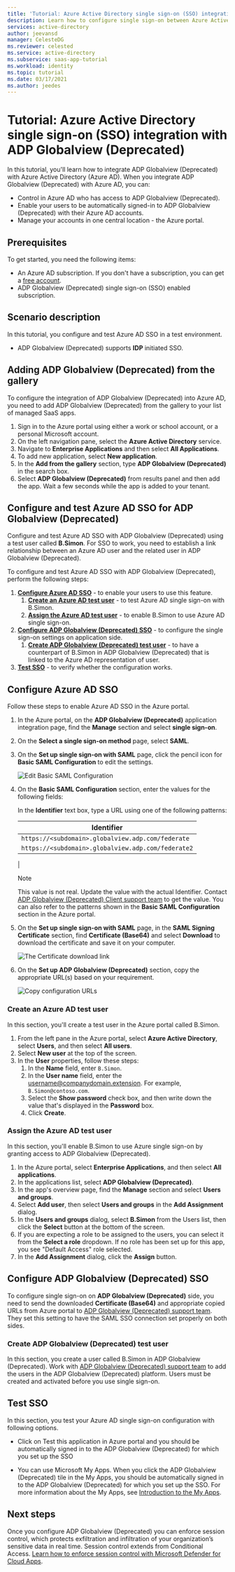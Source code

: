 ```yaml
---
title: 'Tutorial: Azure Active Directory single sign-on (SSO) integration with ADP Globalview (Deprecated) | Microsoft Docs'
description: Learn how to configure single sign-on between Azure Active Directory and ADP Globalview (Deprecated).
services: active-directory
author: jeevansd
manager: CelesteDG
ms.reviewer: celested
ms.service: active-directory
ms.subservice: saas-app-tutorial
ms.workload: identity
ms.topic: tutorial
ms.date: 03/17/2021
ms.author: jeedes
---
```


# Tutorial: Azure Active Directory single sign-on (SSO) integration with ADP Globalview (Deprecated)

In this tutorial, you'll learn how to integrate ADP Globalview (Deprecated) with Azure Active Directory (Azure AD). When you integrate ADP Globalview (Deprecated) with Azure AD, you can:

* Control in Azure AD who has access to ADP Globalview (Deprecated).
* Enable your users to be automatically signed-in to ADP Globalview (Deprecated) with their Azure AD accounts.
* Manage your accounts in one central location - the Azure portal.

## Prerequisites

To get started, you need the following items:

* An Azure AD subscription. If you don't have a subscription, you can get a [free account](https://azure.microsoft.com/free/).
* ADP Globalview (Deprecated) single sign-on (SSO) enabled subscription.

## Scenario description

In this tutorial, you configure and test Azure AD SSO in a test environment.

* ADP Globalview (Deprecated) supports **IDP** initiated SSO.

## Adding ADP Globalview (Deprecated) from the gallery

To configure the integration of ADP Globalview (Deprecated) into Azure AD, you need to add ADP Globalview (Deprecated) from the gallery to your list of managed SaaS apps.

1. Sign in to the Azure portal using either a work or school account, or a personal Microsoft account.
1. On the left navigation pane, select the **Azure Active Directory** service.
1. Navigate to **Enterprise Applications** and then select **All Applications**.
1. To add new application, select **New application**.
1. In the **Add from the gallery** section, type **ADP Globalview (Deprecated)** in the search box.
1. Select **ADP Globalview (Deprecated)** from results panel and then add the app. Wait a few seconds while the app is added to your tenant.

## Configure and test Azure AD SSO for ADP Globalview (Deprecated)

Configure and test Azure AD SSO with ADP Globalview (Deprecated) using a test user called **B.Simon**. For SSO to work, you need to establish a link relationship between an Azure AD user and the related user in ADP Globalview (Deprecated).

To configure and test Azure AD SSO with ADP Globalview (Deprecated), perform the following steps:

1. **[Configure Azure AD SSO](#configure-azure-ad-sso)** - to enable your users to use this feature.
    1. **[Create an Azure AD test user](#create-an-azure-ad-test-user)** - to test Azure AD single sign-on with B.Simon.
    1. **[Assign the Azure AD test user](#assign-the-azure-ad-test-user)** - to enable B.Simon to use Azure AD single sign-on.
1. **[Configure ADP Globalview (Deprecated) SSO](#configure-adp-globalview-deprecated-sso)** - to configure the single sign-on settings on application side.
    1. **[Create ADP Globalview (Deprecated) test user](#create-adp-globalview-deprecated-test-user)** - to have a counterpart of B.Simon in ADP Globalview (Deprecated) that is linked to the Azure AD representation of user.
1. **[Test SSO](#test-sso)** - to verify whether the configuration works.

## Configure Azure AD SSO

Follow these steps to enable Azure AD SSO in the Azure portal.

1. In the Azure portal, on the **ADP Globalview (Deprecated)** application integration page, find the **Manage** section and select **single sign-on**.
1. On the **Select a single sign-on method** page, select **SAML**.
1. On the **Set up single sign-on with SAML** page, click the pencil icon for **Basic SAML Configuration** to edit the settings.

   ![Edit Basic SAML Configuration](common/edit-urls.png)

1. On the **Basic SAML Configuration** section, enter the values for the following fields:

    
    In the **Identifier** text box, type a URL using one of the following patterns:

    | Identifier |
    | ----------- |
    | `https://<subdomain>.globalview.adp.com/federate` |
    | `https://<subdomain>.globalview.adp.com/federate2` |
    |

	> [!NOTE]
	> This value is not real. Update the value with the actual Identifier. Contact [ADP Globalview (Deprecated) Client support team](https://www.adp.com/contact-us/overview.aspx) to get the value. You can also refer to the patterns shown in the **Basic SAML Configuration** section in the Azure portal.

1. On the **Set up single sign-on with SAML** page, in the **SAML Signing Certificate** section,  find **Certificate (Base64)** and select **Download** to download the certificate and save it on your computer.

	![The Certificate download link](common/certificatebase64.png)

1. On the **Set up ADP Globalview (Deprecated)** section, copy the appropriate URL(s) based on your requirement.

	![Copy configuration URLs](common/copy-configuration-urls.png)

### Create an Azure AD test user

In this section, you'll create a test user in the Azure portal called B.Simon.

1. From the left pane in the Azure portal, select **Azure Active Directory**, select **Users**, and then select **All users**.
1. Select **New user** at the top of the screen.
1. In the **User** properties, follow these steps:
   1. In the **Name** field, enter `B.Simon`.  
   1. In the **User name** field, enter the username@companydomain.extension. For example, `B.Simon@contoso.com`.
   1. Select the **Show password** check box, and then write down the value that's displayed in the **Password** box.
   1. Click **Create**.

### Assign the Azure AD test user

In this section, you'll enable B.Simon to use Azure single sign-on by granting access to ADP Globalview (Deprecated).

1. In the Azure portal, select **Enterprise Applications**, and then select **All applications**.
1. In the applications list, select **ADP Globalview (Deprecated)**.
1. In the app's overview page, find the **Manage** section and select **Users and groups**.
1. Select **Add user**, then select **Users and groups** in the **Add Assignment** dialog.
1. In the **Users and groups** dialog, select **B.Simon** from the Users list, then click the **Select** button at the bottom of the screen.
1. If you are expecting a role to be assigned to the users, you can select it from the **Select a role** dropdown. If no role has been set up for this app, you see "Default Access" role selected.
1. In the **Add Assignment** dialog, click the **Assign** button.

## Configure ADP Globalview (Deprecated) SSO

To configure single sign-on on **ADP Globalview (Deprecated)** side, you need to send the downloaded **Certificate (Base64)** and appropriate copied URLs from Azure portal to [ADP Globalview (Deprecated) support team](https://www.adp.com/contact-us/overview.aspx). They set this setting to have the SAML SSO connection set properly on both sides.

### Create ADP Globalview (Deprecated) test user

In this section, you create a user called B.Simon in ADP Globalview (Deprecated). Work with [ADP Globalview (Deprecated) support team](https://www.adp.com/contact-us/overview.aspx) to add the users in the ADP Globalview (Deprecated) platform. Users must be created and activated before you use single sign-on.

## Test SSO

In this section, you test your Azure AD single sign-on configuration with following options.

* Click on Test this application in Azure portal and you should be automatically signed in to the ADP Globalview (Deprecated) for which you set up the SSO

* You can use Microsoft My Apps. When you click the ADP Globalview (Deprecated) tile in the My Apps, you should be automatically signed in to the ADP Globalview (Deprecated) for which you set up the SSO. For more information about the My Apps, see [Introduction to the My Apps](https://support.microsoft.com/account-billing/sign-in-and-start-apps-from-the-my-apps-portal-2f3b1bae-0e5a-4a86-a33e-876fbd2a4510).


## Next steps

Once you configure ADP Globalview (Deprecated) you can enforce session control, which protects exfiltration and infiltration of your organization’s sensitive data in real time. Session control extends from Conditional Access. [Learn how to enforce session control with Microsoft Defender for Cloud Apps](/cloud-app-security/proxy-deployment-any-app).
